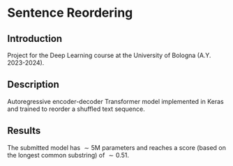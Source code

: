 # Sentence Reordering


## Introduction

Project for the Deep Learning course at the University of Bologna (A.Y. 2023-2024).


## Description

Autoregressive encoder-decoder Transformer model implemented in Keras and trained to reorder a shuffled text sequence.


## Results

The submitted model has $\sim 5 \text{M}$ parameters and reaches a score (based on the longest common substring) of $\sim 0.51$.